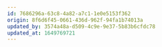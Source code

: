```yaml
---
id: 7686296a-63c8-4a82-a7c1-1e0e5153f362
origin: 8f6d6f45-0661-436d-962f-94fa1b74013a
updated_by: 3574a48a-d509-4c9e-9e37-5b83b6cfdc78
updated_at: 1649769721
---
```


